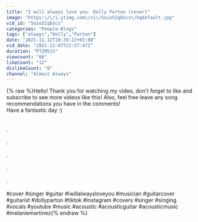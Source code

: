 ```yaml
---
title: "I will always love you- Dolly Parton (cover)"
image: "https:\/\/i.ytimg.com\/vi\/5oio5IqbScs\/hqdefault.jpg"
vid_id: "5oio5IqbScs"
categories: "People-Blogs"
tags: ["always","Dolly","Parton"]
date: "2021-11-12T18:39:22+03:00"
vid_date: "2021-11-07T22:57:47Z"
duration: "PT2M51S"
viewcount: "66"
likeCount: "12"
dislikeCount: "0"
channel: "Almost Always"
---
```

{% raw %}Hello! Thank you for watching my video, don't forget to like and subscribe to see more videos like this! Also, feel free leave any song recommendations you have in the comments!<br /> Have a fantastic day :)<br /><br /><br />.<br /><br />.<br /><br />.<br /><br />.<br /><br />.<br /><br />#cover #singer #guitar #iwillalwaysloveyou #musician #guitarcover #guitarist #dollyparton #tiktok #instagram #covers #singer #singing #vocals #youtube #music #acoustic #acousticguitar #acousticmusic #melaniemartinez{% endraw %}
